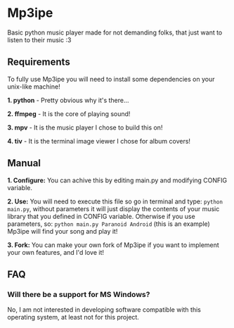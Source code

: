 # Mp3ipe

Basic python music player made for not demanding folks, that just want to listen to their music :3

## Requirements

To fully use Mp3ipe you will need to install some dependencies on your unix-like machine!

**1. python** - Pretty obvious why it's there...

**2. ffmpeg** - It is the core of playing sound!

**3. mpv** - It is the music player I chose to build this on!

**4. tiv** - It is the terminal image viewer I chose for album covers!

## Manual

**1. Configure:** You can achive this by editing main.py and modifying CONFIG variable.

**2. Use:** You will need to execute this file so go in terminal and type: `python main.py`, without parameters it will just display the contents of your music library that you defined in CONFIG variable. Otherwise if you use parameters, so: `python main.py Paranoid Android` (this is an example) Mp3ipe will find your song and play it!

**3. Fork:** You can make your own fork of Mp3ipe if you want to implement your own features, and I'd love it!

## FAQ

### Will there be a support for MS Windows?
No, I am not interested in developing software compatible with this operating system, at least not for this project.
